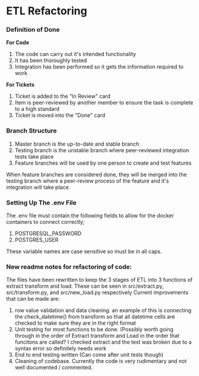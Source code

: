 # ETL Refactoring


### Definition of Done
**For Code**
1. The code can carry out it's intended functionality
2. It has been thoroughly tested
3. Integration has been performed so it gets the information required to work

**For Tickets**
1. Ticket is added to the "In Review" card
2. Item is peer-reviewed by another member to ensure the task is complete to a high standard
3. Ticket is moved into the "Done" card

### Branch Structure
1. Master branch is the up-to-date and stable branch
2. Testing branch is the unstable branch where peer-reviewed integration tests take place
3. Feature branches will be used by one person to create and test features

When feature branches are considered done, they will be merged into the testing branch where a
peer-review process of the feature and it's integration will take place.

### Setting Up The .env File
The .env file must contain the following fields to allow for the docker containers to connect correctly;

1. POSTGRESQL_PASSWORD
2. POSTGRES_USER

These variable names are case sensitive so must be in all caps.

### New readme notes for refactoring of code:
The files have been rewritten to keep the 3 stages of ETL into 3 functions of extract transform and load.
These can be seen in src/extract.py, src/transform.py, and src/new_load.py respectively
Current improvements that can be made are:
1. row value validation and data cleaning. an example of this is connecting the check_datetime() from transform so that all datetime cells are checked to make sure they are in the right format
2. Unit testing for most functions to be done. (Possibly worth going through in the order of Extract transform and Load in the order that funcitons are called? I checked extract and the test was broken due to a syntax error so definitely needs work
3. End to end testing written (Can come after unit tests though)
4. Cleaning of codebase. Currently the code is very rudimentary and not well documented / commented.
